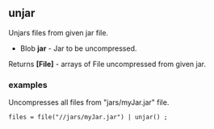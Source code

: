 ## unjar

Unjars files from given jar file.

 * Blob __jar__ - Jar to be uncompressed.

Returns __[File]__ - arrays of File uncompressed from given jar.

### examples
Uncompresses all files from "jars/myJar.jar" file.

```
files = file("//jars/myJar.jar") | unjar() ;
```

